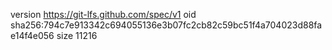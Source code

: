 version https://git-lfs.github.com/spec/v1
oid sha256:794c7e913342c694055136e3b07fc2cb82c59bc51f4a704023d88fae14f4e056
size 11216
